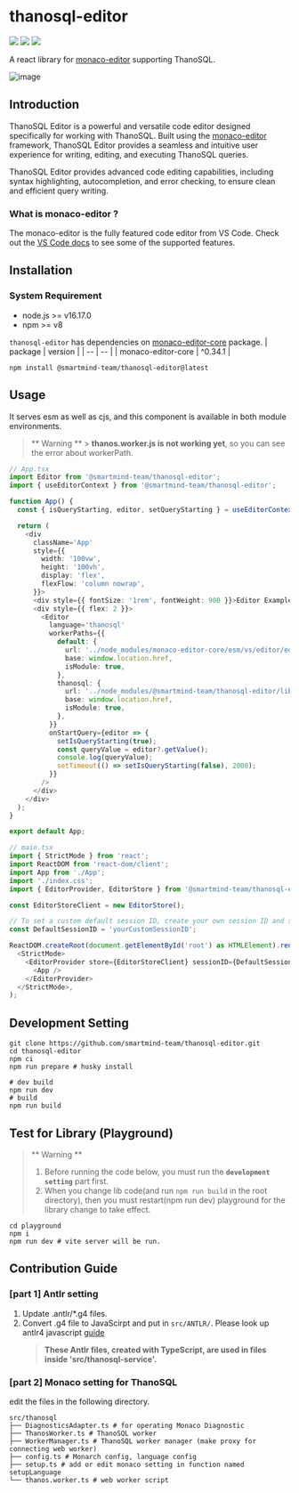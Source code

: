 # thanosql-editor

[<img src="https://img.shields.io/npm/v/@smartmind-team/thanosql-editor/latest"/>](https://www.npmjs.com/package/@smartmind-team/thanosql-editor) [<img src="https://img.shields.io/npm/v/@smartmind-team/thanosql-editor/alpha" />](https://www.npmjs.com/package/@smartmind-team/thanosql-editor) <img src="https://img.shields.io/npm/dm/@smartmind-team/thanosql-editor" />

A react library for [monaco-editor](https://microsoft.github.io/monaco-editor/) supporting ThanoSQL.

![image](https://user-images.githubusercontent.com/31684481/231061622-8efd38aa-9c1b-4180-bc84-62fec60803ba.png)

## Introduction

ThanoSQL Editor is a powerful and versatile code editor designed specifically for working with ThanoSQL. Built using the [monaco-editor](https://microsoft.github.io/monaco-editor/) framework, ThanoSQL Editor provides a seamless and intuitive user experience for writing, editing, and executing ThanoSQL queries.

ThanoSQL Editor provides advanced code editing capabilities, including syntax highlighting, autocompletion, and error checking, to ensure clean and efficient query writing.

### What is monaco-editor ?

The monaco-editor is the fully featured code editor from VS Code. Check out the [VS Code docs](https://code.visualstudio.com/docs/editor/editingevolved) to see some of the supported features.

## Installation

### System Requirement

- node.js >= v16.17.0
- npm >= v8

`thanosql-editor` has dependencies on [monaco-editor-core](https://github.com/opensumi/monaco-editor-core) package.
| package | version |
| -- | -- |
| monaco-editor-core | ^0.34.1 |

```shell
npm install @smartmind-team/thanosql-editor@latest
```

## Usage

It serves esm as well as cjs, and this component is available in both module environments.

> ** Warning ** > **thanos.worker.js is not working yet**, so you can see the error about workerPath.

```ts
// App.tsx
import Editor from '@smartmind-team/thanosql-editor';
import { useEditorContext } from '@smartmind-team/thanosql-editor';

function App() {
  const { isQueryStarting, editor, setQueryStarting } = useEditorContext();

  return (
    <div
      className='App'
      style={{
        width: '100vw',
        height: '100vh',
        display: 'flex',
        flexFlow: 'column nowrap',
      }}>
      <div style={{ fontSize: '1rem', fontWeight: 900 }}>Editor Example</div>
      <div style={{ flex: 2 }}>
        <Editor
          language='thanosql'
          workerPaths={{
            default: {
              url: '../node_modules/monaco-editor-core/esm/vs/editor/editor.worker.js',
              base: window.location.href,
              isModule: true,
            },
            thanosql: {
              url: '../node_modules/@smartmind-team/thanosql-editor/lib/esm/thanosql/thanos.worker.js',
              base: window.location.href,
              isModule: true,
            },
          }}
          onStartQuery={editor => {
            setIsQueryStarting(true);
            const queryValue = editor?.getValue();
            console.log(queryValue);
            setTimeout(() => setIsQueryStarting(false), 2000);
          }}
        />
      </div>
    </div>
  );
}

export default App;
```

```ts
// main.tsx
import { StrictMode } from 'react';
import ReactDOM from 'react-dom/client';
import App from './App';
import './index.css';
import { EditorProvider, EditorStore } from '@smartmind-team/thanosql-editor';

const EditorStoreClient = new EditorStore();

// To set a custom default session ID, create your own session ID and send it to the EditorProvider's props.
const DefaultSessionID = 'yourCustomSessionID';

ReactDOM.createRoot(document.getElementById('root') as HTMLElement).render(
  <StrictMode>
    <EditorProvider store={EditorStoreClient} sessionID={DefaultSessionID}>
      <App />
    </EditorProvider>
  </StrictMode>,
);
```

## Development Setting

```shell
git clone https://github.com/smartmind-team/thanosql-editor.git
cd thanosql-editor
npm ci
npm run prepare # husky install

# dev build
npm run dev
# build
npm run build
```

## Test for Library (Playground)

> ** Warning **
>
> 1. Before running the code below, you must run the **`development setting`** part first.
> 2. When you change lib code(and run `npm run build` in the root directory), then you must restart(npm run dev) playground for the library change to take effect.

```shell
cd playground
npm i
npm run dev # vite server will be run.
```

## Contribution Guide

### [part 1] Antlr setting

1. Update .antlr/\*.g4 files.
2. Convert .g4 file to JavaScirpt and put in `src/ANTLR/`. Please look up antlr4 javascript [guide](https://github.com/antlr/antlr4/blob/master/doc/javascript-target.md#how-to-create-a-javascript-lexer-or-parser)
   > **These Antlr files, created with TypeScript, are used in files inside 'src/thanosql-service'.**

### [part 2] Monaco setting for ThanoSQL

edit the files in the following directory.

```
src/thanosql
├── DiagnosticsAdapter.ts # for operating Monaco Diagnostic
├── ThanosWorker.ts # ThanoSQL worker
├── WorkerManager.ts # ThanoSQL worker manager (make proxy for connecting web worker)
├── config.ts # Monarch config, language config
├── setup.ts # add or edit monaco setting in function named setupLanguage
└── thanos.worker.ts # web worker script
```
